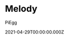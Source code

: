 ---
title: Melody
github: https://github.com/Molunerfinn/hexo-theme-melody
demo: https://molunerfinn.com/
license: 996ICU
author: PiEgg
author_link: ''
author_twitter: Molunerfinn
date: 2021-04-29T00:00:00.000Z
ssg:
  - Hexo
cms: null
css: null
category: null
description: A simple & beautiful & fast theme for Hexo.
draft: true
publish_date: '2017-09-03T13:15:12Z'
update_date: '2021-10-14T15:04:19Z'
github_star: 1475
github_fork: 207
---